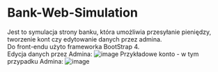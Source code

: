 # Bank-Web-Simulation
Jest to symulacja strony banku, która umożliwia przesyłanie pieniędzy, tworzenie kont czy edytowanie danych przez admina.<br>
Do front-endu użyto frameworka BootStrap 4.
<br>Edycja danych przez Admina:
![image](https://user-images.githubusercontent.com/13680034/220204351-24979b6d-a0ad-4d8a-8c58-91084399021d.png)
Przykładowe konto - w tym przypadku Admina:
![image](https://user-images.githubusercontent.com/13680034/220204860-caa6bbdc-7b26-497f-b465-291df2911b56.png)

